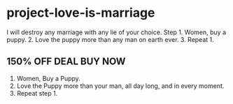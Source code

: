 # project-love-is-marriage
I will destroy any marriage with any lie of your choice. Step 1. Women, buy a puppy. 2. Love the puppy more than any man on earth ever. 3. Repeat 1.

150% OFF DEAL BUY NOW
---
1. Women, Buy a Puppy.
2. Love the Puppy more than your man, all day long, and in every moment.
3. Repeat step 1.

